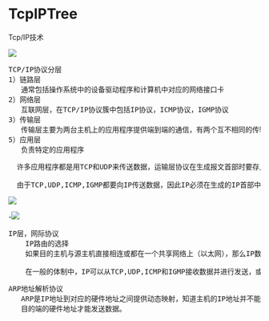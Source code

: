 # TcpIPTree
Tcp/IP技术

![](https://i.imgur.com/7WDWnnb.jpg)

<pre>
TCP/IP协议分层
1）链路层
   通常包括操作系统中的设备驱动程序和计算机中对应的网络接口卡
2）网络层
   互联网层，在TCP/IP协议簇中包括IP协议，ICMP协议，IGMP协议
3）传输层
   传输层主要为两台主机上的应用程序提供端到端的通信，有两个互不相同的传输协议，TCP（传输控制协议）， UDP（用户数据报协议）
5）应用层
   负责特定的应用程序
</pre>

<pre>
  许多应用程序都是用TCP和UDP来传送数据，运输层协议在生成报文首部时要存入一个应用程序的标识符，TCP和UDP都用一个16bit的端口号来标识不同的应用程序，

  由于TCP,UDP,ICMP,IGMP都要向IP传送数据，因此IP必须在生成的IP首部中加入某种标识，以表明属于哪一层，为此IP在首部中存入一个长度为8bit的数据，称作协议域，6表示TCP，17标识UDP协议
</pre>

![](https://i.imgur.com/N1ko0im.jpg)

-![](https://i.imgur.com/jN7pFzR.jpg)

<pre>
IP层，网际协议
    IP路由的选择
    如果目的主机与源主机直接相连或都在一个共享网络上（以太网），那么IP数据报就直接送到目的主机上，否则主机把数据报发往一默认的路由上，由路由器来转发数据报，大多数的主机都是采用这种机制.

	在一般的体制中，IP可以从TCP,UDP,ICMP和IGMP接收数据并进行发送，或者从一个网络接口接收数据报并进行发送，IP层在内存中有一个路由表，当接收到一份数据报并进行发送时，它都要对该表搜索一次。
</pre>

<pre>
ARP地址解析协议
   ARP是IP地址到对应的硬件地址之间提供动态映射，知道主机的IP地址并不能让内核发送一帧数据给主机，内核（如以太网驱动程序）必须要知道
   目的端的硬件地址才能发送数据。
</pre>